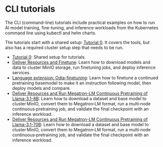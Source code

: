 <!--
Copyright © Advanced Micro Devices, Inc., or its affiliates.

SPDX-License-Identifier: MIT
-->

# CLI tutorials

The CLI (command-line) tutorials include practical examples on how to run AI model training, fine-tuning, and inference workloads from the Kubernetes command line using kubectl and helm charts.

The tutorials start with a shared setup: [Tutorial 0](tutorials/tutorial-00-prerequisites.md). It covers the tools, but also has a required cluster setup step that needs to be run.

- [Tutorial 0](tutorials/tutorial-00-prerequisites.md): Shared setup for tutorials.
- [Deliver Resources and Finetune](tutorials/tutorial-01-deliver-resources-and-finetune.md): Learn how to download models and data to cluster MinIO storage, run finetuning jobs, and deploy inference services.
- [Language extension: Odia-finetuning](tutorials/tutorial-02-language-extension-finetune.md): Learn how to finetune a continued pretraining basemodel to make it an instruction following model, then deploy models and compare.
- [Deliver Resources and Run Megatron-LM Continuous Pretraining of Llama-3.1-8B](tutorials/tutorial-03-deliver-resources-and-run-megatron-cpt.md): Learn how to download a dataset and base model to cluster MinIO, convert them to Megatron‑LM format, run a multi‑node continuous‑pretraining job, and validate the final checkpoint with an inference workload.
- [Deliver Resources and Run Megatron-LM Continuous Pretraining of Llama-3.1-70B](tutorials/tutorial-04-deliver-llama70b-and-run-megatron-cpt-with-tp8-ddp2.md): Learn how to download a dataset and base model to cluster MinIO, convert them to Megatron‑LM format, run a multi‑node continuous‑pretraining job, and validate the final checkpoint with an inference workload.
